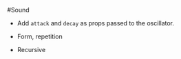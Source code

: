 #Sound

- Add `attack` and `decay` as props passed to the oscillator.

- Form, repetition

- Recursive

